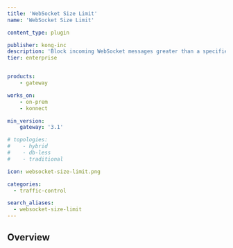 ```yaml
---
title: 'WebSocket Size Limit'
name: 'WebSocket Size Limit'

content_type: plugin

publisher: kong-inc
description: 'Block incoming WebSocket messages greater than a specified size'
tier: enterprise


products:
    - gateway

works_on:
    - on-prem
    - konnect

min_version:
    gateway: '3.1'

# topologies:
#    - hybrid
#    - db-less
#    - traditional

icon: websocket-size-limit.png

categories:
  - traffic-control

search_aliases:
  - websocket-size-limit
---
```


## Overview

